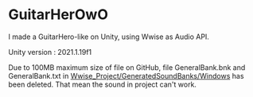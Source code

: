 # GuitarHerOwO
I made a GuitarHero-like on Unity, using Wwise as Audio API.

Unity version : 2021.1.19f1

Due to 100MB maximum size of file on GitHub, file GeneralBank.bnk and GeneralBank.txt in [Wwise_Project/GeneratedSoundBanks/Windows](/Guitar%20HerOwO_WwiseProject/GeneratedSoundBanks/Windows) has been deleted. That mean the sound in project can't work.

